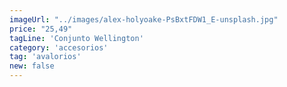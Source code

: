 ```yaml
---
imageUrl: "../images/alex-holyoake-PsBxtFDW1_E-unsplash.jpg"
price: "25,49"
tagLine: 'Conjunto Wellington'
category: 'accesorios'
tag: 'avalorios'
new: false
---
```

